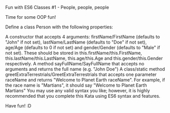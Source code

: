Fun with ES6 Classes #1 - People, people, people

Time for some OOP fun!

Define a class Person with the following properties:

A constructor that accepts 4 arguments: firstName/FirstName (defaults to "John" if not set), lastName/LastName (defaults to "Doe" if not set), age/Age (defaults to 0 if not set) and gender/Gender (defaults to "Male" if not set). These should be stored in this.firstName/this.FirstName, this.lastName/this.LastName, this.age/this.Age and this.gender/this.Gender respectively.
A method sayFullName/SayFullName that accepts no arguments and returns the full name (e.g. "John Doe")
A class/static method greetExtraTerrestrials/GreetExtraTerrestrials that accepts one parameter raceName and returns "Welcome to Planet Earth raceName". For example, if the race name is "Martians", it should say "Welcome to Planet Earth Martians"
You may use any valid syntax you like; however, it is highly recommended that you complete this Kata using ES6 syntax and features.

Have fun! :D
